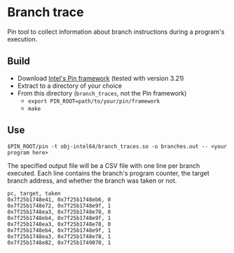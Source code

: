 # Branch trace

Pin tool to collect information about branch instructions during a program's execution.

## Build
 * Download [Intel's Pin framework](https://www.intel.com/content/www/us/en/developer/articles/tool/pin-a-dynamic-binary-instrumentation-tool.html) (tested with version 3.21)
 * Extract to a directory of your choice
 * From this directory (`branch_traces`, not the Pin framework)
   * `export PIN_ROOT=path/to/your/pin/framework`
   * `make`

## Use
```
$PIN_ROOT/pin -t obj-intel64/branch_traces.so -o branches.out -- <your program here>
```

The specified output file will be a CSV file with one line per branch executed. Each line contains the branch's program counter, the target branch address, and whether the branch was taken or not.

```
pc, target, taken
0x7f25b1748e41, 0x7f25b1748eb6, 0
0x7f25b1748e72, 0x7f25b1748e9f, 1
0x7f25b1748ea3, 0x7f25b1748e78, 0
0x7f25b1748eb4, 0x7f25b1748e9f, 1
0x7f25b1748ea3, 0x7f25b1748e78, 0
0x7f25b1748eb4, 0x7f25b1748e9f, 1
0x7f25b1748ea3, 0x7f25b1748e78, 1
0x7f25b1748e82, 0x7f25b1749070, 1
```

